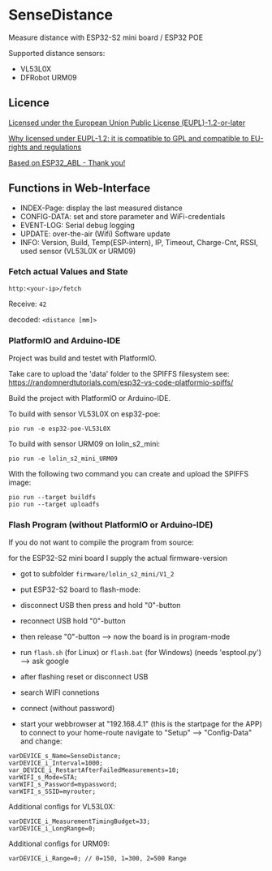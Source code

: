 # SenseDistance

Measure distance with ESP32-S2 mini board / ESP32 POE 

Supported distance sensors:

- VL53L0X
- DFRobot URM09

## Licence    
    
[Licensed under the European Union Public License (EUPL)-1.2-or-later](https://joinup.ec.europa.eu/collection/eupl/eupl-text-eupl-12)    
    
[Why licensed under EUPL-1.2: it is compatible to GPL and compatible to EU-rights and regulations](https://joinup.ec.europa.eu/collection/eupl/join-eupl-licensing-community)    

[Based on ESP32_ABL - Thank you!](https://github.com/raibisch/ESP32_ABL)

## Functions in Web-Interface

- INDEX-Page: display the last measured distance 
- CONFIG-DATA: set and store parameter and WiFi-credentials
- EVENT-LOG: Serial debug logging
- UPDATE: over-the-air (Wifi) Software update
- INFO: Version, Build, Temp(ESP-intern), IP, Timeout, Charge-Cnt, RSSI, used sensor (VL53L0X or URM09)

### Fetch actual Values and State

`http:<your-ip>/fetch`

Receive:
`42`

decoded:
`<distance [mm]>`

### PlatformIO and Arduino-IDE

Project was build and testet with PlatformIO.

Take care to upload the 'data' folder to the SPIFFS filesystem 
see: https://randomnerdtutorials.com/esp32-vs-code-platformio-spiffs/

Build the project with PlatformIO or Arduino-IDE.

To build with sensor VL53L0X on esp32-poe:
```
pio run -e esp32-poe-VL53L0X
```

To build with sensor URM09 on lolin_s2_mini:
```
pio run -e lolin_s2_mini_URM09
```

With the following two command you can create and upload the SPIFFS image:

```
pio run --target buildfs
pio run --target uploadfs
```

### Flash Program (without PlatformIO or Arduino-IDE)

If you do not want to compile the program from source:

for the ESP32-S2 mini board I supply the actual firmware-version
- got to subfolder `firmware/lolin_s2_mini/V1_2`

- put ESP32-S2 board to flash-mode: 
- disconnect USB then press and hold "0"-button
- reconnect USB hold "0"-button
- then release "0"-button
--> now the board is in program-mode

- run `flash.sh` (for Linux) or `flash.bat` (for Windows)
(needs 'esptool.py') --> ask google

- after flashing reset or disconnect USB
- search WIFI connetions
- connect (without password) 
- start your webbrowser at "192.168.4.1" (this is the startpage for the APP)
  to connect to your home-route navigate to "Setup" --> "Config-Data" and change:

```config
varDEVICE_s_Name=SenseDistance;
varDEVICE_i_Interval=1000;
var_DEVICE_i_RestartAfterFailedMeasurements=10;
varWIFI_s_Mode=STA; 
varWIFI_s_Password=mypassword;
varWIFI_s_SSID=myrouter;
```

Additional configs for VL53L0X:
```config
varDEVICE_i_MeasurementTimingBudget=33;
varDEVICE_i_LongRange=0;
```

Additional configs for URM09:
```config
varDEVICE_i_Range=0; // 0=150, 1=300, 2=500 Range
```
